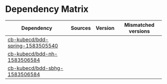 # Dependency Matrix

Dependency | Sources | Version | Mismatched versions
---------- | ------- | ------- | -------------------
[cb-kubecd/bdd-spring-1583505540](https://github.com/cb-kubecd/bdd-spring-1583505540.git) |  | []() | 
[cb-kubecd/bdd-nh-1583506584](https://github.com/cb-kubecd/bdd-nh-1583506584.git) |  | []() | 
[cb-kubecd/bdd-sbhg-1583506584](https://github.com/cb-kubecd/bdd-sbhg-1583506584.git) |  | []() | 
